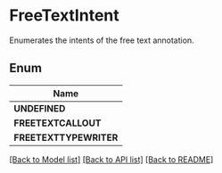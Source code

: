 
# FreeTextIntent
Enumerates the intents of the free text annotation.

## Enum
| Name |
| ----------- |
| **UNDEFINED** |
| **FREETEXTCALLOUT** |
| **FREETEXTTYPEWRITER** |

[[Back to Model list]](../../README.md#documentation-for-models) [[Back to API list]](../../README.md#documentation-for-api-endpoints) [[Back to README]](../../README.md)


